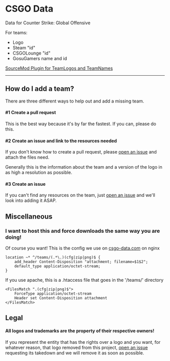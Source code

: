 # CSGO Data
Data for Counter Strike: Global Offensive

For teams:
 * Logo
 * Steam "id"
 * CSGOLounge "id"
 * GosuGamers name and id

[SourceMod Plugin for TeamLogos and TeamNames](https://forums.alliedmods.net/showthread.php?t=258206)

----
## How do I add a team?

There are three different ways to help out and add a missing team.

#### #1 Create a pull request
This is the best way because it's by far the fastest. If you can, please do this.

#### #2 Create an issue and link to the resources needed
If you don't know how to create a pull request, please [open an
issue](https://github.com/kokarn/csgo-teams/issues/new) and attach the files need.

Generally this is the information about the team and a version of the logo in as high a resolution as possible.

#### #3 Create an issue
If you can't find any resources on the team, just [open an
issue](https://github.com/kokarn/csgo-teams/issues/new) and we'll look into adding it ASAP.


## Miscellaneous
### I want to host this and force downloads the same way you are doing!
Of course you want! This is the config we use on [csgo-data.com](http://csgo-data.com) on nginx


```
location ~* ^/teams/(.*\.)(cfg|zip|png)$ {
    add_header Content-Disposition "attachment; filename=$1$2";
    default_type application/octet-stream;
}
```
If you use apache, this is a .htaccess file that goes in the '/teams/' directory

```
<FilesMatch ".(cfg|zip|png)$">
    ForceType application/octet-stream
    Header set Content-Disposition attachment
</FilesMatch>
```
## Legal

#### __All logos and trademarks are the property of their respective owners!__

If you represent the entity that has the rights over a logo and you want,
for whatever reason, that logo removed from this project, [open an
issue](https://github.com/kokarn/csgo-teams/issues/new) requesting its
takedown and we will remove it as soon as possible.
